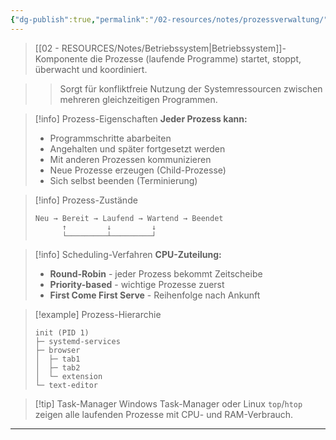 ```yaml
---
{"dg-publish":true,"permalink":"/02-resources/notes/prozessverwaltung/","tags":["software/betriebssystem","informatik/prozesse"],"noteIcon":"","updated":"2025-09-16T23:41:26.000+02:00"}
---
```



> [[02 - RESOURCES/Notes/Betriebssystem\|Betriebssystem]]-Komponente die Prozesse (laufende Programme) startet, stoppt, überwacht und koordiniert.

>> Sorgt für konfliktfreie Nutzung der Systemressourcen zwischen mehreren gleichzeitigen Programmen.

>[!info] Prozess-Eigenschaften
>**Jeder Prozess kann:**
>- Programmschritte abarbeiten
>- Angehalten und später fortgesetzt werden
>- Mit anderen Prozessen kommunizieren
>- Neue Prozesse erzeugen (Child-Prozesse)
>- Sich selbst beenden (Terminierung)

>[!info] Prozess-Zustände
>```
>Neu → Bereit → Laufend → Wartend → Beendet
>       ↑         ↓         ↓
>       └─────────┴─────────┘
>```

>[!info] Scheduling-Verfahren
>**CPU-Zuteilung:**
>- **Round-Robin** - jeder Prozess bekommt Zeitscheibe
>- **Priority-based** - wichtige Prozesse zuerst  
>- **First Come First Serve** - Reihenfolge nach Ankunft

>[!example] Prozess-Hierarchie
>```
>init (PID 1)
>├─ systemd-services
>├─ browser
>│  ├─ tab1
>│  ├─ tab2
>│  └─ extension
>└─ text-editor
>```

>[!tip] Task-Manager
>Windows Task-Manager oder Linux `top`/`htop` zeigen alle laufenden Prozesse mit CPU- und RAM-Verbrauch.

---